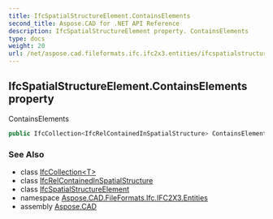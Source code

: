 ```yaml
---
title: IfcSpatialStructureElement.ContainsElements
second_title: Aspose.CAD for .NET API Reference
description: IfcSpatialStructureElement property. ContainsElements
type: docs
weight: 20
url: /net/aspose.cad.fileformats.ifc.ifc2x3.entities/ifcspatialstructureelement/containselements/
---
```

## IfcSpatialStructureElement.ContainsElements property

ContainsElements

```csharp
public IfcCollection<IfcRelContainedInSpatialStructure> ContainsElements { get; }
```

### See Also

* class [IfcCollection&lt;T&gt;](../../../aspose.cad.fileformats.ifc/ifccollection-1/)
* class [IfcRelContainedInSpatialStructure](../../ifcrelcontainedinspatialstructure/)
* class [IfcSpatialStructureElement](../)
* namespace [Aspose.CAD.FileFormats.Ifc.IFC2X3.Entities](../../ifcspatialstructureelement/)
* assembly [Aspose.CAD](../../../)


